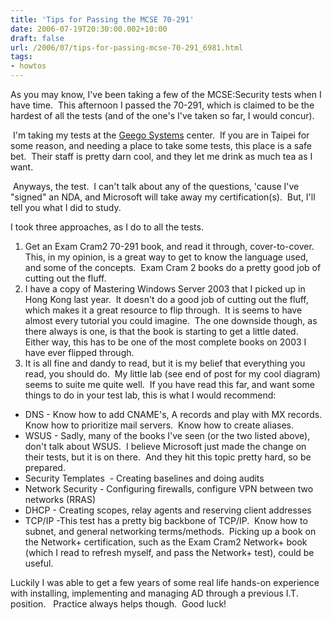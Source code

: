 ```yaml
---
title: 'Tips for Passing the MCSE 70-291'
date: 2006-07-19T20:30:00.002+10:00
draft: false
url: /2006/07/tips-for-passing-mcse-70-291_6981.html
tags: 
- howtos
---
```


As you may know, I've been taking a few of the MCSE:Security tests when I have time.  This afternoon I passed the 70-291, which is claimed to be the hardest of all the tests (and of the one's I've taken so far, I would concur).

 I'm taking my tests at the [Geego Systems](http://www.geego.com/) center.  If you are in Taipei for some reason, and needing a place to take some tests, this place is a safe bet.  Their staff is pretty darn cool, and they let me drink as much tea as I want.

 Anyways, the test.  I can't talk about any of the questions, 'cause I've "signed" an NDA, and Microsoft will take away my certification(s).  But, I'll tell you what I did to study.

I took three approaches, as I do to all the tests.

1) Get an Exam Cram2 70-291 book, and read it through, cover-to-cover.  This, in my opinion, is a great way to get to know the language used, and some of the concepts.  Exam Cram 2 books do a pretty good job of cutting out the fluff.
2) I have a copy of Mastering Windows Server 2003 that I picked up in Hong Kong last year.  It doesn't do a good job of cutting out the fluff, which makes it a great resource to flip through.  It is seems to have almost every tutorial you could imagine.  The one downside though, as there always is one, is that the book is starting to get a little dated.  Either way, this has to be one of the most complete books on 2003 I have ever flipped through.
3) It is all fine and dandy to read, but it is my belief that everything you read, you should do.  My little lab (see end of post for my cool diagram) seems to suite me quite well.  If you have read this far, and want some things to do in your test lab, this is what I would recommend:
*   DNS - Know how to add CNAME's, A records and play with MX records.  Know how to prioritize mail servers.  Know how to create aliases.
*   WSUS - Sadly, many of the books I've seen (or the two listed above), don't talk about WSUS.  I believe Microsoft just made the change on their tests, but it is on there.  And they hit this topic pretty hard, so be prepared.
*   Security Templates  - Creating baselines and doing audits
*   Network Security - Configuring firewalls, configure VPN between two networks (RRAS)
*   DHCP - Creating scopes, relay agents and reserving client addresses
*   TCP/IP -This test has a pretty big backbone of TCP/IP.  Know how to subnet, and general networking terms/methods.  Picking up a book on the Network+ certification, such as the Exam Cram2 Network+ book (which I read to refresh myself, and pass the Network+ test), could be useful.

Luckily I was able to get a few years of some real life hands-on experience with installing, implementing and managing AD through a previous I.T. position.   Practice always helps though.  Good luck!